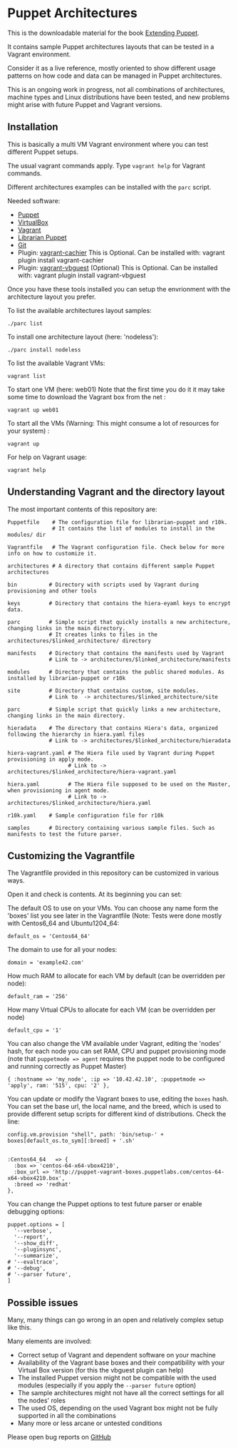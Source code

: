 # Puppet Architectures

This is the downloadable material for the book [Extending Puppet](http://www.packtpub.com/extending-puppet/book).

It contains sample Puppet architectures layouts that can be tested in a Vagrant environment.

Consider it as a live reference, mostly oriented to show different usage patterns on how code and data can be managed in Puppet architectures.

This is an ongoing work in progress, not all combinations of architectures, machine types and Linux distributions have been tested, and new problems might arise with future Puppet and Vagrant versions. 


## Installation

This is basically a multi VM Vagrant environment where you can test different Puppet setups.

The usual vagrant commands apply. Type ```vagrant help``` for Vagrant commands.

Different architectures examples can be installed with the ```parc``` script.

Needed software:
- [Puppet](http://www.puppetlabs.com/)
- [VirtualBox](https://www.virtualbox.org/)
- [Vagrant](http://www.vagrantup.com/)
- [Librarian Puppet](http://librarian-puppet.com/)
- [Git](http://git-scm.com/)
- Plugin: [vagrant-cachier](http://fgrehm.viewdocs.io/vagrant-cachier)
  This is Optional. Can be installed with: vagrant plugin install vagrant-cachier
- Plugin: [vagrant-vbguest](https://github.com/dotless-de/vagrant-vbguest) (Optional)
  This is Optional. Can be installed with: vagrant plugin install vagrant-vbguest

Once you have these tools installed you can setup the envrionment with the architecture layout you prefer.

To list the available architectures layout samples:

    ./parc list

To install one architecture layout (here: 'nodeless'):

    ./parc install nodeless

To list the available Vagrant VMs:

    vagrant list

To start one VM (here: web01) Note that the first time you do it it may take some time to download the Vagrant box from the net :

    vagrant up web01

To start all the VMs (Warning: This might consume a lot of resources for your system) :

    vagrant up

For help on Vagrant usage:

    vagrant help


## Understanding Vagrant and the directory layout

The most important contents of this repository are:

    Puppetfile    # The configuration file for librarian-puppet and r10k.
                  # It contains the list of modules to install in the modules/ dir

    Vagrantfile   # The Vagrant configuration file. Check below for more info on how to customize it.

    architectures # A directory that contains different sample Puppet architectures

    bin          # Directory with scripts used by Vagrant during provisioning and other tools

    keys         # Directory that contains the hiera-eyaml keys to encrypt data.

    parc         # Simple script that quickly installs a new architecture, changing links in the main directory.
                 # It creates links to files in the architectures/$linked_architecture/ directory

    manifests    # Directory that contains the manifests used by Vagrant
                 # Link to -> architectures/$linked_architecture/manifests

    modules      # Directory that contains the public shared modules. As installed by librarian-puppet or r10k

    site         # Directory that contains custom, site modules.
                 # Link to  -> architectures/$linked_architecture/site

    parc         # Simple script that quickly links a new architecture, changing links in the main directory.

    hieradata    # The directory that contains Hiera's data, organized following the hierarchy in hiera.yaml files 
                 # Link to -> architectures/$linked_architecture/hieradata

    hiera-vagrant.yaml # The Hiera file used by Vagrant during Puppet provisioning in apply mode.
                       # Link to -> architectures/$linked_architecture/hiera-vagrant.yaml

    hiera.yaml         # The Hiera file supposed to be used on the Master, when provisioning in agent mode.
                       # Link to -> architectures/$linked_architecture/hiera.yaml

    r10k.yaml    # Sample configuration file for r10k

    samples      # Directory containing various sample files. Such as manifests to test the future parser.


## Customizing the Vagrantfile

The Vagrantfile provided in this repository can be customized in various ways.

Open it and check is contents. At its beginning you can set:

The default OS to use on your VMs. You can choose any name form the 'boxes' list you see later in the Vagrantfile (Note: Tests were done mostly with Centos6_64 and Ubuntu1204_64:

    default_os = 'Centos64_64'

The domain to use for all your nodes:

    domain = 'example42.com'

How much RAM to allocate for each VM by default (can be overridden per node):

    default_ram = '256'

How many Vrtual CPUs to allocate for each VM (can be overridden per node)

    default_cpu = '1'

You can also change the VM available under Vagrant, editing the 'nodes' hash, for each node you can set RAM, CPU and puppet provisioning mode (note that ```puppetmode => agent``` requires the puppet node to be configured and running correctly as Puppet Master)

    { :hostname => 'my_node', :ip => '10.42.42.10', :puppetmode => 'apply', ram: '515', cpu: '2' },
 
You can update or modify the Vagrant boxes to use, editing the ```boxes``` hash. You can set the base url, the local name, and the breed, which is used to provide different setup scripts for different kind of distributions. Check the line:

    config.vm.provision "shell", path: 'bin/setup-' + boxes[default_os.to_sym][:breed] + '.sh'


    :Centos64_64   => {
      :box => 'centos-64-x64-vbox4210',
      :box_url => 'http://puppet-vagrant-boxes.puppetlabs.com/centos-64-x64-vbox4210.box',
      :breed => 'redhat'
    },

You can change the Puppet options to test future parser or enable debugging options: 

    puppet.options = [
      '--verbose',
      '--report',
      '--show_diff',
      '--pluginsync',
      '--summarize',
    # '--evaltrace',
    # '--debug',
    # '--parser future',
    ]
 

## Possible issues

Many, many things can go wrong in an open and relatively complex setup like this.

Many elements are involved:
- Correct setup of Vagrant and dependent software on your machine
- Availability of the Vagrant base boxes and their compatibility with your Virtual Box version (for this the vbguest plugin can help)
- The installed Puppet version might not be compatible with the used modules (especially if you apply the ```--parser future``` option)
- The sample architectures might not have all the correct settings for all the nodes' roles
- The used OS, depending on the used Vagrant box might not be fully supported in all the combinations
- Many more or less arcane or untested conditions

Please open bug reports on [GitHub](https://github.com/example42/puppet-architectures/issues)



